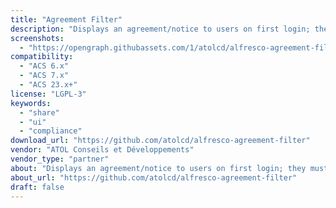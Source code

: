 ```yaml
---
title: "Agreement Filter"
description: "Displays an agreement/notice to users on first login; they must accept to proceed."
screenshots:
  - "https://opengraph.githubassets.com/1/atolcd/alfresco-agreement-filter"
compatibility:
  - "ACS 6.x"
  - "ACS 7.x"
  - "ACS 23.x+"
license: "LGPL-3"
keywords:
  - "share"
  - "ui"
  - "compliance"
download_url: "https://github.com/atolcd/alfresco-agreement-filter"
vendor: "ATOL Conseils et Développements"
vendor_type: "partner"
about: "Displays an agreement/notice to users on first login; they must accept to proceed."
about_url: "https://github.com/atolcd/alfresco-agreement-filter"
draft: false
---
```

